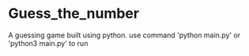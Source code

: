 # Guess_the_number
A guessing game built using python.
use command 'python main.py' or 'python3 main.py' to run
